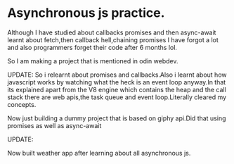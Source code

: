 # Asynchronous js practice.

Although I have studied about callbacks promises and then async-await learnt about fetch,then callback hell,chaining promises I have forgot a lot and also programmers forget their code after 6 months lol.

So I am making a project that is mentioned in odin webdev.


UPDATE:
So i relearnt about promises and callbacks.Also i learnt about how javascript works by watching what the heck is an event loop anyway.In that its explained apart from the V8 engine which contains the heap and the call stack there are web apis,the task queue and event loop.Literally cleared my concepts.

Now just building a dummy project that is based on giphy api.Did that using promises as well as async-await

UPDATE:

Now built weather app after learning about all asynchronous js.
